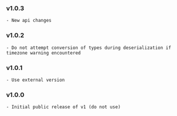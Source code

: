 ### v1.0.3
    - New api changes

### v1.0.2
    - Do not attempt conversion of types during deserialization if timezone warning encountered

### v1.0.1
    - Use external version

### v1.0.0
    - Initial public release of v1 (do not use)
